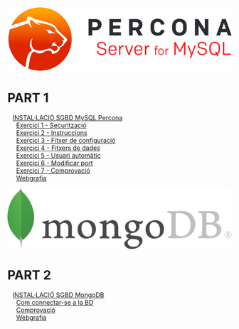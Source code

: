 ![logo](https://raw.githubusercontent.com/Josep88/MP10UF2-A1/master/img/P1.png)  

# PART 1
&nbsp;&nbsp;&nbsp;[INSTAL·LACIÓ SGBD MySQL Percona](https://github.com/Josep88/MP10UF2-A1/blob/master/Part%201/InstalacioPERCONA.md)  
&nbsp;&nbsp;&nbsp;&nbsp;&nbsp;[Exercici 1 - Securització](https://github.com/Josep88/MP10UF2-A1/blob/master/Part%201/Exercici1.md)  
&nbsp;&nbsp;&nbsp;&nbsp;&nbsp;[Exercici 2 - Instruccions](https://github.com/Josep88/MP10UF2-A1/blob/master/Part%201/Exercici2.md)  
&nbsp;&nbsp;&nbsp;&nbsp;&nbsp;[Exercici 3 - Fitxer de configuració](https://github.com/Josep88/MP10UF2-A1/blob/master/Part%201/Exercici3.md)  
&nbsp;&nbsp;&nbsp;&nbsp;&nbsp;[Exercici 4 - Fitxers de dades](https://github.com/Josep88/MP10UF2-A1/blob/master/Part%201/Exercici4.md)  
&nbsp;&nbsp;&nbsp;&nbsp;&nbsp;[Exercici 5 - Usuari automàtic](https://github.com/Josep88/MP10UF2-A1/blob/master/Part%201/Exercici5.md)  
&nbsp;&nbsp;&nbsp;&nbsp;&nbsp;[Exercici 6 - Modificar port](https://github.com/Josep88/MP10UF2-A1/blob/master/Part%201/Exercici6.md)  
&nbsp;&nbsp;&nbsp;&nbsp;&nbsp;[Exercici 7 - Comprovació](https://github.com/Josep88/MP10UF2-A1/blob/master/Part%201/Exercici7.md)  
&nbsp;&nbsp;&nbsp;&nbsp;&nbsp;[Webgrafia](https://github.com/Josep88/MP10UF2-A1/blob/master/Part%201/Webgrafia1.md)  
  
![logo2](https://raw.githubusercontent.com/Josep88/MP10UF2-A1/master/img/P2.png)  

# PART 2
&nbsp;&nbsp;&nbsp;[INSTAL·LACIÓ SGBD MongoDB](https://github.com/Josep88/MP10UF2-A1/blob/master/Part%202/InstalacioMONGODB.md)  
&nbsp;&nbsp;&nbsp;&nbsp;&nbsp;[Com connectar-se a la BD](https://github.com/Josep88/MP10UF2-A1/blob/master/Part%202/connexio.md)  
&nbsp;&nbsp;&nbsp;&nbsp;&nbsp;[Comprovació](https://github.com/Josep88/MP10UF2-A1/blob/master/Part%202/comprovacio.md)  
&nbsp;&nbsp;&nbsp;&nbsp;&nbsp;[Webgrafia](https://github.com/Josep88/MP10UF2-A1/blob/master/Part%202/Webgrafia2.md)
